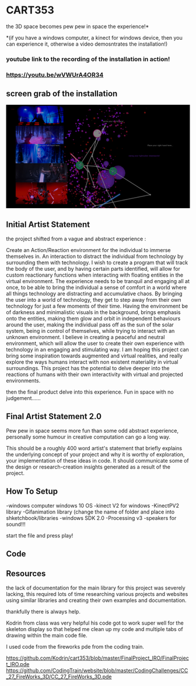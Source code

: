 # CART353

the 3D space becomes pew pew in space the experience!*

*(if you have a windows computer, a kinect for windows device, then you can experience it, otherwise a video demosntrates the installation!)

### youtube link to the recording of the installation in action!
### https://youtu.be/wVWUrA4OR34


## screen grab of the installation

![alt text](https://github.com/WonderPotato/CART353/blob/master/Final%20Prototype/capturetake1.PNG "take1")



## Initial Artist Statement

the project shifted from a vague and abstract experience :

Create an Action/Reaction environment for the individual to immerse themselves in. An interaction to distract the individual from technology by surrounding them with technology. I wish to create a program that will track the body of the user, and by having certain parts identified, will allow for custom reactionary functions when interacting with floating entities in the virtual environment. The experience needs to be tranquil and engaging all at once, to be able to bring the individual a sense of comfort in a world where all things technology are distracting and accumulative chaos. By bringing the user into a world of technology, they get to step away from their own technology for just a few moments of their time. Having the environment be of darkness and minimalistic visuals in the background, brings emphasis onto the entities, making them glow and orbit in independent behaviours around the user, making the individual pass off as the sun of the solar system, being in control of themselves, while trying to interact with an unknown environment. I believe in creating a peaceful and neutral environment, which will allow the user to create their own experience with technology in an engaging and stimulating way. I am hoping this project can bring some inspiration towards augmented and virtual realities, and really explore the ways humans interact with non existent materiality in virtual surroundings. This project has the potential to delve deeper into the reactions of humans with their own interactivity with virtual and projected environments.

then the final product delve into this experience. Fun in space with no judgement......

## Final Artist Statement 2.0

Pew pew in space seems more fun than some odd abstract experience, personally some humour in creative computation can go a long way.






This should be a roughly 400 word artist's statement that briefly explains the underlying concept of your project and why it is worthy of exploration, your implementation of these ideas in code. It should communicate some of the design or research-creation insights generated as a result of the project.



## How To Setup

-windows computer windows 10 OS
-kinect V2 for windows
-KinectPV2 library 
-Gifanimation library (change the name of folder and place into shketchbook/libraries
-windows SDK 2.0
-Processing v3
-speakers for sound!!!


start the file and press play!




## Code 


## Resources

the lack of documentation for the main library for this project was severely lacking, this required lots of time researching various projects and websites using similar libraries and creating their own examples and documentation.

thankfully there is always help.

Kodrin from class was very helpful his code got to work super well for the skeleton display so that helped me clean up my code and multiple tabs of drawing within the main code file. 

I used code from the fireworks pde  from the coding train.

https://github.com/Kodrin/cart353/blob/master/FinalProject_IRO/FinalProject_IRO.pde
https://github.com/CodingTrain/website/blob/master/CodingChallenges/CC_27_FireWorks_3D/CC_27_FireWorks_3D.pde
